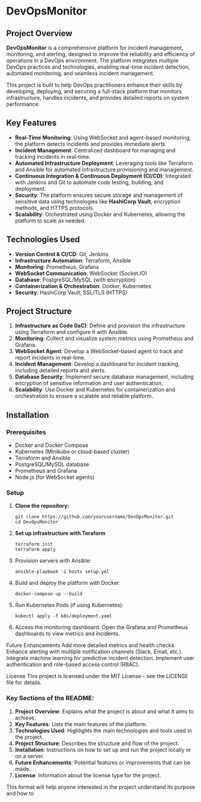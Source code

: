 # DevOpsMonitor

## Project Overview

**DevOpsMonitor** is a comprehensive platform for incident management, monitoring, and alerting, designed to improve the reliability and efficiency of operations in a DevOps environment. The platform integrates multiple DevOps practices and technologies, enabling real-time incident detection, automated monitoring, and seamless incident management.

This project is built to help DevOps practitioners enhance their skills by developing, deploying, and securing a full-stack platform that monitors infrastructure, handles incidents, and provides detailed reports on system performance.

## Key Features

- **Real-Time Monitoring**: Using WebSocket and agent-based monitoring, the platform detects incidents and provides immediate alerts.
- **Incident Management**: Centralized dashboard for managing and tracking incidents in real-time.
- **Automated Infrastructure Deployment**: Leveraging tools like Terraform and Ansible for automated infrastructure provisioning and management.
- **Continuous Integration & Continuous Deployment (CI/CD)**: Integrated with Jenkins and Git to automate code testing, building, and deployment.
- **Security**: The platform ensures secure storage and management of sensitive data using technologies like **HashiCorp Vault**, encryption methods, and HTTPS protocols.
- **Scalability**: Orchestrated using Docker and Kubernetes, allowing the platform to scale as needed.

## Technologies Used

- **Version Control & CI/CD**: Git, Jenkins
- **Infrastructure Automation**: Terraform, Ansible
- **Monitoring**: Prometheus, Grafana
- **WebSocket Communication**: WebSocket (Socket.IO)
- **Database**: PostgreSQL/MySQL (with encryption)
- **Containerization & Orchestration**: Docker, Kubernetes
- **Security**: HashiCorp Vault, SSL/TLS (HTTPS)

## Project Structure

1. **Infrastructure as Code (IaC)**: Define and provision the infrastructure using Terraform and configure it with Ansible.
2. **Monitoring**: Collect and visualize system metrics using Prometheus and Grafana.
3. **WebSocket Agent**: Develop a WebSocket-based agent to track and report incidents in real-time.
4. **Incident Management**: Develop a dashboard for incident tracking, including detailed reports and alerts.
5. **Database Security**: Implement secure database management, including encryption of sensitive information and user authentication.
6. **Scalability**: Use Docker and Kubernetes for containerization and orchestration to ensure a scalable and reliable platform.

## Installation

### Prerequisites

- Docker and Docker Compose
- Kubernetes (Minikube or cloud-based cluster)
- Terraform and Ansible
- PostgreSQL/MySQL database
- Prometheus and Grafana
- Node.js (for WebSocket agents)

### Setup

1. **Clone the repository:**

   ```
   git clone https://github.com/yourusername/DevOpsMonitor.git
   cd DevOpsMonitor
   ```
2. **Set up infrastructure with Teraform**
   
   ```
   terraform init
   terraform apply
   ```
4. Provision servers with Ansible:

   ```
   ansible-playbook -i hosts setup.yml
   ```
6. Build and deploy the platform with Docker:
   
   ```
   docker-compose up --build
   ```
8. Run Kubernetes Pods (if using Kubernetes):
   
   ```
   kubectl apply -f k8s/deployment.yaml
   ```
10. Access the monitoring dashboard:
Open the Grafana and Prometheus dashboards to view metrics and incidents.

Future Enhancements
Add more detailed metrics and health checks.
Enhance alerting with multiple notification channels (Slack, Email, etc.).
Integrate machine learning for predictive incident detection.
Implement user authentication and role-based access control (RBAC).

License
This project is licensed under the MIT License - see the LICENSE file for details.

### Key Sections of the README:
1. **Project Overview**: Explains what the project is about and what it aims to achieve.
2. **Key Features**: Lists the main features of the platform.
3. **Technologies Used**: Highlights the main technologies and tools used in the project.
4. **Project Structure**: Describes the structure and flow of the project.
5. **Installation**: Instructions on how to set up and run the project locally or on a server.
6. **Future Enhancements**: Potential features or improvements that can be made.
7. **License**: Information about the license type for the project.

This format will help anyone interested in the project understand its purpose and how to
